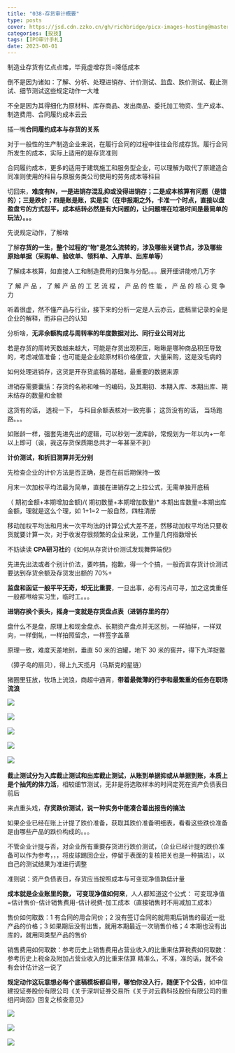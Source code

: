 ```yaml
---
title: "038-存货审计概要"
type: posts
cover: https://jsd.cdn.zzko.cn/gh/richbridge/picx-images-hosting@master/thumbnail/audit.avif
categories: [投技]
tags: [IPO审计手札]
date: 2023-08-01
---
```

制造业存货有亿点点难，毕竟虚增存货=降低成本

倒不是因为诸如：了解、分析、处理进销存、计价测试、监盘、跌价测试、截止测试、细节测试这些规定动作一大堆

不全是因为其得细化为原材料、库存商品、发出商品、委托加工物资、生产成本、制造费用、合同履约成本云云

插一嘴**合同履约成本与存货的关系**

对于一般性的生产制造企业来说，在履行合同的过程中往往会形成存货。履行合同所发生的成本，实际上适用的是存货准则

合同履约成本，更多的适用于建筑施工和服务型企业，可以理解为取代了原建造合同准则使用的科目与原服务类公司使用的劳务成本等科目

切回来，**难度有N，一是进销存混乱抑或没得进销存；二是成本核算有问题（是错的）；三是跌价；四是账是账，实是实（在申报期之外，卡准一个时点，直接以盘盈盘亏的方式怼平，成本结转必然是有大问题的，让问题埋在垃圾时间是最简单的玩法）。。。**

先说规定动作，了解啥

了解**存货的一生，整个过程的“物”是怎么流转的，涉及哪些关键节点，涉及哪些原始单据（采购单、验收单、领料单、入库单、出库单等）**

了解成本核算，如直接人工和制造费用的归集与分配。。。展开细讲能唠几万字

了 解 产 品 ， 了 解 产 品 的 工 艺 流 程 ， 产 品 的 性 能 ， 产 品 的 核 心 竞 争 力

听着很虚，然不懂产品与行业，接下来的分析一定是人云亦云，底稿里记录的全是企业的解释，而非自己的认知

分析啥，**无非余额构成与周转率的年度数据对比、同行业公司对比**

若是存货的周转天数越来越大，可能是存货出现积压，瞅瞅是哪种商品积压导致的，考虑减值准备；也可能是企业趁原材料价格便宜，大量采购，这是没毛病的

如何处理进销存，这货是开存货底稿的基础，最重要的数据来源

进销存需要囊括：存货的名称和唯一的编码，及其期初、本期入库、本期出库、期末结存的数量和金额

这货有的话， 透视一下， 与科目余额表核对一致完事； 这货没有的话， 当场跑路。。。

如账龄一样，强套先进先出的逻辑，可以秒划一波库龄，常规划为一年以内+一年以上即可（诶，我这存货保质期总共才一年甚至不到）

**计价测试，和折旧测算并无分别**

先检查企业的计价方法是否正确，是否在前后期保持一致

月末一次加权平均法最为简单，直接在进销存之上拉公式，无需单独开底稿

（ 期初金额+本期增加金额)/( 期初数量+本期增加数量)* 本期出库数量=本期出库金额，理就是这么个理，如 1+1=2 一般自然，四柱清册

移动加权平均法和月末一次平均法的计算公式大差不差，然移动加权平均法只要收货就要计算一次，对于收发存很频繁的企业来说，工作量几何指数增长

不妨读读 **CPA研习社**的《如何从存货计价测试发现舞弊端倪》

先进先出法或者个别计价法，要咋搞，抱歉，得一个个搞，一般而言存货计价测试要达到存货余额及存货发出额的 70%+

**监盘和函证一般平平无奇，却无比重要**，一旦出事，必有污点可寻，加之这类重任一般都甩给实习生，临时工。。。

**进销存换个表头，摇身一变就是存货盘点表（进销存里的存）**

盘什么不是盘，原理上和现金盘点、长期资产盘点并无区别，一样抽样，一样双向，一样倒轧，一样拍照留念，一样签字盖章

原理一致，难度天差地别，垂直 50 米的油罐，地下 30 米的窖井，得下九洋捉鳖

（獐子岛的扇贝），得上九天揽月（马斯克的星链）

猪圈里狂放，牧场上流浪，商超中通宵，**带着最微薄的行李和最繁重的任务在职场流浪**

![](https://img.richfan.site/ibank/IPO审计札记/038-存货审计概要_1.webp) 

![](https://img.richfan.site/ibank/IPO审计札记/038-存货审计概要_1.webp) 

![](https://img.richfan.site/ibank/IPO审计札记/038-存货审计概要_2.webp) 

![](https://img.richfan.site/ibank/IPO审计札记/038-存货审计概要_3.webp) 

![](https://img.richfan.site/ibank/IPO审计札记/038-存货审计概要_4.webp) 

**截止测试分为入库截止测试和出库截止测试，从账到单据抑或从单据到账，本质上是个抽凭的体力活**，相较细节测试，无非是将选取样本的时间定死在资产负债表日前后

来点重头戏，**存货跌价测试，说一种实务中能凑合着出报告的搞法**

如果企业已经在账上计提了跌价准备，获取其跌价准备明细表，看看这些跌价准备是由哪些产品的跌价构成的。。。

不管企业计提与否，对企业所有重要存货进行跌价测试，（企业已经计提的跌价准备可以作为参考，，，将皮球踢回企业，停留于表面的复核把关也是一种搞法），以自己的测试结果为准进行调整

准则说：资产负债表日，存货应当按照成本与可变现净值孰低计量

**成本就是企业账里的数， 可变现净值如何来**，人人都知道这个公式： 可变现净值=估计售价-估计销售费用-估计税费-加工成本（直接销售时不用减加工成本）

售价如何取数：1 有合同的用合同价；2 没有签订合同的就用期后销售的最近一批产品的价格；3 如果期后没有出售，就用本期最近一次销售价格；4 本期也没有出库的，就用同类型产品的售价

销售费用如何取数：参考历史上销售费用占营业收入的比重来估算税费如何取数：参考历史上税金及附加占营业收入的比重来估算 精准么，不准，准的话，就不会有会计估计这一说了

**规定动作这玩意想必每个底稿模板都自带，哪怕你没入行，随便下个公告**，如中信建投证券股份有限公司《关于深圳证券交易所《关于对云鼎科技股份有限公司的重组问询函》回复之核查意见》

![](https://img.richfan.site/ibank/IPO审计札记/038-存货审计概要_6.webp) 

![](https://img.richfan.site/ibank/IPO审计札记/038-存货审计概要_7.webp) 

![](https://img.richfan.site/ibank/IPO审计札记/038-存货审计概要_8.webp) 